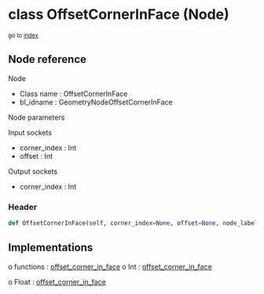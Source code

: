 # class OffsetCornerInFace (Node)

<sub>go to [index](/docs/index.md)</sub>

## Node reference

Node
 - Class name : OffsetCornerInFace
 - bl_idname : GeometryNodeOffsetCornerInFace

Node parameters

Input sockets
 - corner_index : Int
 - offset : Int

Output sockets
 - corner_index : Int

### Header

``` python
def OffsetCornerInFace(self, corner_index=None, offset=None, node_label=None, node_color=None):
```

## Implementations

o functions : [offset_corner_in_face](/docs/GeoNodes_classes/GLOBAL.md#offset_corner_in_face)
o Int : [offset_corner_in_face](/docs/GeoNodes_classes/Int.md#offset_corner_in_face)

o Float : [offset_corner_in_face](/docs/GeoNodes_classes/Float.md#offset_corner_in_face)


